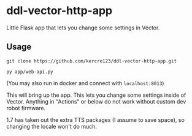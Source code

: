 # ddl-vector-http-app
Little Flask app that lets you change some settings in Vector.

## Usage

`git clone https://github.com/kercre123/ddl-vector-http-app.git`

`py app/web-api.py`

(You may also run in docker and connect with `localhost:8013`)

This will bring up the app. This lets you change some settings inside of Vector. Anything in "Actions" or below do not work without custom dev robot firmware.

1.7 has taken out the extra TTS packages (I assume to save space), so changing the locale won't do much.
